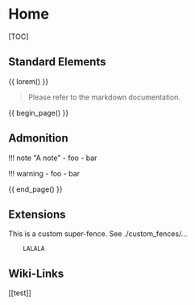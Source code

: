 # Home

[TOC]

## Standard Elements

{{ lorem() }}

> Please refer to the markdown documentation.


{{ begin_page() }}

## Admonition

!!! note "A note"
    - foo
    - bar


!!! warning
    - foo
    - bar

{{ end_page() }}


## Extensions

This is a custom super-fence. See ./custom_fences/...

```plain
    LALALA
```


## Wiki-Links

[[test]]

